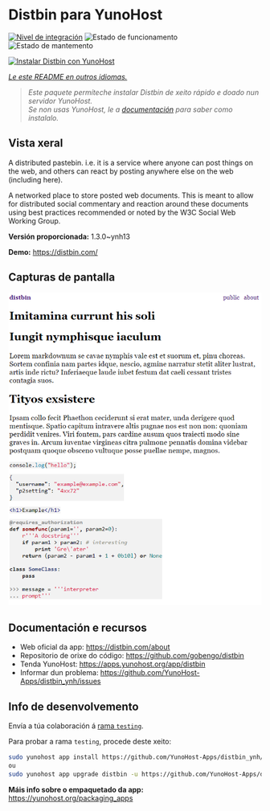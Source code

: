 <!--
NOTA: Este README foi creado automáticamente por <https://github.com/YunoHost/apps/tree/master/tools/readme_generator>
NON debe editarse manualmente.
-->

# Distbin para YunoHost

[![Nivel de integración](https://dash.yunohost.org/integration/distbin.svg)](https://dash.yunohost.org/appci/app/distbin) ![Estado de funcionamento](https://ci-apps.yunohost.org/ci/badges/distbin.status.svg) ![Estado de mantemento](https://ci-apps.yunohost.org/ci/badges/distbin.maintain.svg)

[![Instalar Distbin con YunoHost](https://install-app.yunohost.org/install-with-yunohost.svg)](https://install-app.yunohost.org/?app=distbin)

*[Le este README en outros idiomas.](./ALL_README.md)*

> *Este paquete permíteche instalar Distbin de xeito rápido e doado nun servidor YunoHost.*  
> *Se non usas YunoHost, le a [documentación](https://yunohost.org/install) para saber como instalalo.*

## Vista xeral

A distributed pastebin. i.e. it is a service where anyone can post things on the web, and others can react by posting anywhere else on the web (including here).

A networked place to store posted web documents. This is meant to allow for distributed social commentary and reaction around these documents using best practices recommended or noted by the W3C Social Web Working Group.


**Versión proporcionada:** 1.3.0~ynh13

**Demo:** <https://distbin.com/>

## Capturas de pantalla

![Captura de pantalla de Distbin](./doc/screenshots/screenshot.PNG)

## Documentación e recursos

- Web oficial da app: <https://distbin.com/about>
- Repositorio de orixe do código: <https://github.com/gobengo/distbin>
- Tenda YunoHost: <https://apps.yunohost.org/app/distbin>
- Informar dun problema: <https://github.com/YunoHost-Apps/distbin_ynh/issues>

## Info de desenvolvemento

Envía a túa colaboración á [rama `testing`](https://github.com/YunoHost-Apps/distbin_ynh/tree/testing).

Para probar a rama `testing`, procede deste xeito:

```bash
sudo yunohost app install https://github.com/YunoHost-Apps/distbin_ynh/tree/testing --debug
ou
sudo yunohost app upgrade distbin -u https://github.com/YunoHost-Apps/distbin_ynh/tree/testing --debug
```

**Máis info sobre o empaquetado da app:** <https://yunohost.org/packaging_apps>
